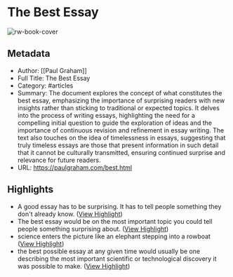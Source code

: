 # The Best Essay

![rw-book-cover](https://readwise-assets.s3.amazonaws.com/static/images/article3.5c705a01b476.png)

## Metadata
- Author: [[Paul Graham]]
- Full Title: The Best Essay
- Category: #articles
- Summary: The document explores the concept of what constitutes the best essay, emphasizing the importance of surprising readers with new insights rather than sticking to traditional or expected topics. It delves into the process of writing essays, highlighting the need for a compelling initial question to guide the exploration of ideas and the importance of continuous revision and refinement in essay writing. The text also touches on the idea of timelessness in essays, suggesting that truly timeless essays are those that present information in such detail that it cannot be culturally transmitted, ensuring continued surprise and relevance for future readers.
- URL: https://paulgraham.com/best.html

## Highlights
- A good essay has to be surprising. It has to tell people something they don't already know. ([View Highlight](https://read.readwise.io/read/01hrrg1mqcnbd0xepsmya5bwrw))
- The best essay would be on the most important topic you could tell people something surprising about. ([View Highlight](https://read.readwise.io/read/01hrrg2f7d582dr69ws28x9dev))
- science enters the picture like an elephant stepping into a rowboat ([View Highlight](https://read.readwise.io/read/01hrrg5bwtek8wk1q5j9aj8j5h))
- the best possible essay at any given time would usually be one describing the most important scientific or technological discovery it was possible to make. ([View Highlight](https://read.readwise.io/read/01hrrg5q21g9f4wrvtw32efa34))
